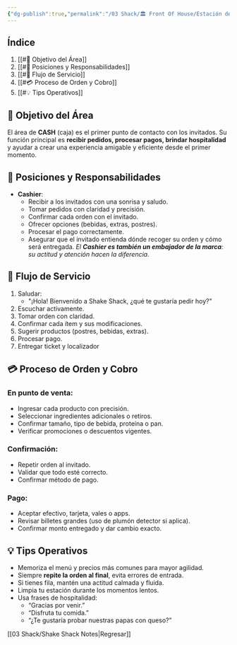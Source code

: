 ```yaml
---
{"dg-publish":true,"permalink":"/03 Shack/🏛️ Front Of House/Estación de Cash/"}
---
```


## Índice
1. [[#🎯 Objetivo del Área]]
2. [[#👥 Posiciones y Responsabilidades]]
3. [[#🔁 Flujo de Servicio]]
4. [[#💳 Proceso de Orden y Cobro]]
5. [[#💡 Tips Operativos]]
## 🎯 Objetivo del Área
El área de **CASH** (caja) es el primer punto de contacto con los invitados. Su función principal es **recibir pedidos, procesar pagos, brindar hospitalidad** y ayudar a crear una experiencia amigable y eficiente desde el primer momento.
## 👥 Posiciones y Responsabilidades
- **Cashier**:
    - Recibir a los invitados con una sonrisa y saludo.
    - Tomar pedidos con claridad y precisión.
    - Confirmar cada orden con el invitado.
    - Ofrecer opciones (bebidas, extras, postres).
    - Procesar el pago correctamente.
    - Asegurar que el invitado entienda dónde recoger su orden y cómo será entregada.
 *El **Cashier es también un embajador de la marca**: su actitud y atención hacen la diferencia.*
## 🔁 Flujo de Servicio
1. Saludar:
    - "¡Hola! Bienvenido a Shake Shack, ¿qué te gustaría pedir hoy?"
2. Escuchar activamente.
3. Tomar orden con claridad.
4. Confirmar cada ítem y sus modificaciones.
5. Sugerir productos (postres, bebidas, extras).
6. Procesar pago.
7. Entregar ticket y localizador
## 💳 Proceso de Orden y Cobro
### En punto de venta:
- Ingresar cada producto con precisión.
- Seleccionar ingredientes adicionales o retiros.
- Confirmar tamaño, tipo de bebida, proteína o pan.
- Verificar promociones o descuentos vigentes.
### Confirmación:
- Repetir orden al invitado.
- Validar que todo esté correcto.
- Confirmar método de pago.
### Pago:
- Aceptar efectivo, tarjeta, vales o apps.
- Revisar billetes grandes (uso de plumón detector si aplica).
- Confirmar monto entregado y dar cambio exacto.
## 💡 Tips Operativos
- Memoriza el menú y precios más comunes para mayor agilidad.
- Siempre **repite la orden al final**, evita errores de entrada.
- Si tienes fila, mantén una actitud calmada y fluida.
- Limpia tu estación durante los momentos lentos.
- Usa frases de hospitalidad:
    - “Gracias por venir.”
    - “Disfruta tu comida.”
    - “¿Te gustaría probar nuestras papas con queso?”

[[03 Shack/Shake Shack Notes\|Regresar]] 